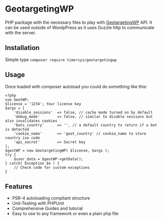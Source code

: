 GeotargetingWP
=========================

PHP package with the necessary files to play with [GeotargetingWP](https://geotargetingwp.com) API.
It can be used outside of WordpPress as it uses Guzzle http to communicate with the server.

Installation
--------
Simple type 
`composer require timersys/geotargetingwp`

Usage
--------
Once loaded with composer autoload you could do something like this:

```
<?php
use GeotWP;
$license = '1234'; Your license key
$args = [
    'disable_sessions'  => false, // cache mode turned on by default
    'debug_mode'        => false, // similar to disable sessions but also invalidates cookies
    'bots_country'      => '', // a default country to return if a bot is detected
    'cookie_name'       => 'geot_country' // cookie_name to store country iso code
    'api_secret'        => Secret key
];
$geotWP = new GeotargetingWP( $license, $args );
try {
    $user_data = $geotWP->getData();
} catch( Exception $e ) {
    // Check code for custom exceptions   
}

```

Features
--------

* PSR-4 autoloading compliant structure
* Unit-Testing with PHPUnit
* Comprehensive Guides and tutorial
* Easy to use to any framework or even a plain php file
